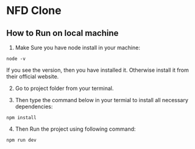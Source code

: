 # NFD Clone

## How to Run on local machine

1. Make Sure you have node install in your machine:
```
node -v
```
If you see the version, then you have installed it. Otherwise install it from their official website. 

2. Go to project folder from your terminal.

3. Then type the command below in your termial to install all necessary dependencies:
```
npm install
```

4. Then Run the project using following command:
```
npm run dev
```